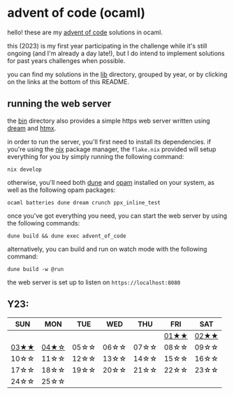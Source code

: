 # advent of code (ocaml)

hello! these are my [advent of code](https://adventofcode.com) solutions in ocaml.

this (2023) is my first year participating in the challenge while it's still ongoing (and I'm already a day late!), but I do intend to implement solutions for past years challenges when possible.

you can find my solutions in the [lib](lib/) directory, grouped by year, or by clicking on the links at the bottom of this README. 

## running the web server

the [bin](bin/) directory also provides a simple https web server written using [dream](https://aantron.github.io/dream/) and [htmx](https://htmx.org/).

in order to run the server, you'll first need to install its dependencies. if you're using the [nix](https://nixos.org/) package manager, the `flake.nix` provided will setup everything for you by simply running the following command:

```
nix develop
```

otherwise, you'll need both [dune](https://dune.build/) and [opam](https://opam.ocaml.org/) installed on your system, as well as the following opam packages:

```
ocaml batteries dune dream crunch ppx_inline_test
```

once you've got everything you need, you can start the web server by using the following commands:

```
dune build && dune exec advent_of_code
```

alternatively, you can build and run on watch mode with the following command:

```
dune build -w @run
```

the web server is set up to listen on `https://localhost:8080`

## Y23:

| SUN | MON | TUE | WED | THU | FRI | SAT |
|-----|-----|-----|-----|-----|-----|-----|
|     |     |     |     |     |[01★★](lib/y23/day01.ml)|[02★★](lib/y23/day02.ml)|
|[03★★](lib/y23/day03.ml)|[04★☆](lib/y23/day04.ml)| 05☆☆| 06☆☆| 07☆☆| 08☆☆| 09☆☆|
| 10☆☆| 11☆☆| 12☆☆| 13☆☆| 14☆☆| 15☆☆| 16☆☆|
| 17☆☆| 18☆☆| 19☆☆| 20☆☆| 21☆☆| 22☆☆| 23☆☆|
| 24☆☆| 25☆☆|     |     |     |     |     |
